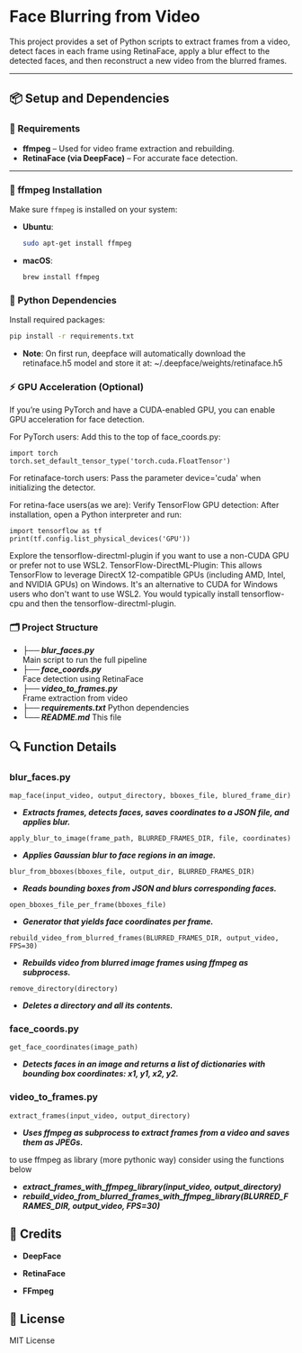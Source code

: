 # Face Blurring from Video

This project provides a set of Python scripts to extract frames from a video, detect faces in each frame using RetinaFace, apply a blur effect to the detected faces, and then reconstruct a new video from the blurred frames.

---

## 📦 Setup and Dependencies

### 🧰 Requirements

- **ffmpeg** – Used for video frame extraction and rebuilding.
- **RetinaFace (via DeepFace)** – For accurate face detection.

---

### 🧪 ffmpeg Installation

Make sure `ffmpeg` is installed on your system:

- **Ubuntu**:
  ```bash
  sudo apt-get install ffmpeg
  ```

- **macOS**:
   ```bash
   brew install ffmpeg
   ```

### 🐍 Python Dependencies

Install required packages:

   ```bash
   pip install -r requirements.txt
   ```

- **Note**: 
   On first run, deepface will automatically download the retinaface.h5 model and store it at:
   ~/.deepface/weights/retinaface.h5


### ⚡️ GPU Acceleration (Optional)

If you’re using PyTorch and have a CUDA-enabled GPU, you can enable GPU acceleration for face detection.

For PyTorch users:
Add this to the top of face_coords.py:
   ```python: 
   import torch
   torch.set_default_tensor_type('torch.cuda.FloatTensor')
   ```

For retinaface-torch users:
Pass the parameter device='cuda' when initializing the detector.

For retina-face users(as we are):
Verify TensorFlow GPU detection:
After installation, open a Python interpreter and run:
   ```python:
   import tensorflow as tf
   print(tf.config.list_physical_devices('GPU'))
   ```
Explore the tensorflow-directml-plugin if you want to use a non-CUDA GPU or prefer not to use WSL2.
TensorFlow-DirectML-Plugin: This allows TensorFlow to leverage DirectX 12-compatible GPUs (including AMD, Intel, and NVIDIA GPUs) on Windows. It's an alternative to CUDA for Windows users who don't want to use WSL2. You would typically install tensorflow-cpu and then the tensorflow-directml-plugin.

### 🗂 Project Structure
- ***├── blur_faces.py***           
Main script to run the full pipeline
- ***├── face_coords.py***          
Face detection using RetinaFace
- ***├── video_to_frames.py***      
Frame extraction from video
- ***├── requirements.txt***
Python dependencies
- ***└── README.md***
This file

## 🔍 Function Details

### blur_faces.py

`map_face(input_video, output_directory, bboxes_file, blured_frame_dir)`
- ***Extracts frames, detects faces, saves coordinates to a JSON file, and applies blur.***

`apply_blur_to_image(frame_path, BLURRED_FRAMES_DIR, file, coordinates)`
- ***Applies Gaussian blur to face regions in an image.***

`blur_from_bboxes(bboxes_file, output_dir, BLURRED_FRAMES_DIR)`
- ***Reads bounding boxes from JSON and blurs corresponding faces.***

`open_bboxes_file_per_frame(bboxes_file)`
- ***Generator that yields face coordinates per frame.***

`rebuild_video_from_blurred_frames(BLURRED_FRAMES_DIR, output_video, FPS=30)`
- ***Rebuilds video from blurred image frames using ffmpeg as subprocess.***

`remove_directory(directory)`
- ***Deletes a directory and all its contents.***

### face_coords.py

`get_face_coordinates(image_path)`
- ***Detects faces in an image and returns a list of dictionaries with bounding box coordinates: x1, y1, x2, y2.***

### video_to_frames.py

`extract_frames(input_video, output_directory)`
- ***Uses ffmpeg as subprocess to extract frames from a video and saves them as JPEGs.***

to use ffmpeg as library (more pythonic way)
consider using the functions below
- *****extract_frames_with_ffmpeg_library(input_video, output_directory)*****
- *****rebuild_video_from_blurred_frames_with_ffmpeg_library(BLURRED_FRAMES_DIR, output_video, FPS=30)*****


## 🧠 Credits
- **DeepFace**

- **RetinaFace**

- **FFmpeg**


## 📜 License
MIT License